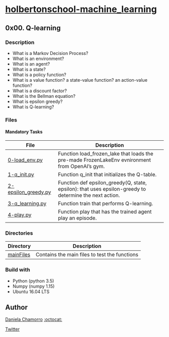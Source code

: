 # [holbertonschool-machine_learning](https://github.com/dalexach/holbertonschool-machine_learning)

## 0x00. Q-learning
### Description 

 - What is a Markov Decision Process?
 - What is an environment?
 - What is an agent?
 - What is a state?
 - What is a policy function?
 - What is a value function? a state-value function? an action-value function?
 - What is a discount factor?
 - What is the Bellman equation?
 - What is epsilon greedy?
 - What is Q-learning?


### Files
#### Mandatory Tasks

| File | Description |
| ------ | ------ |
| [0-load_env.py](0-load_env.py) | Function load_frozen_lake that loads the pre-made FrozenLakeEnv evnironment from OpenAI’s gym. |
| [1-q_init.py](1-q_init.py) | Function q_init that initializes the Q-table. |
| [2-epsilon_greedy.py](2-epsilon_greedy.py) | Function def epsilon_greedy(Q, state, epsilon): that uses epsilon-greedy to determine the next action. |
| [3-q_learning.py](3-q_learning.py) | Function train that performs Q-learning. |
| [4-play.py](4-play.py) | Function play that has the trained agent play an episode. |

### Directories
| Directory | Description |
| --------- | ------ |
| [mainFiles](mainFiles) | Contains the main files to test the functions |


### Build with
- Python (python 3.5)
- Numpy (numpy 1.15)
- Ubuntu 16.04 LTS 

## Author

[Daniela Chamorro](https://www.linkedin.com/in/dalexach/) [:octocat:](https://github.com/dalexach)

[Twitter](https://twitter.com/dalexach)
